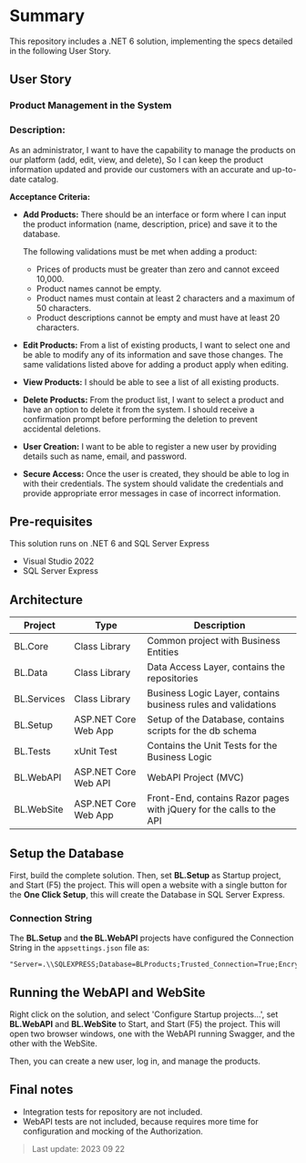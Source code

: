 # Summary

This repository includes a .NET 6 solution, implementing the specs detailed in the following User Story.

## User Story

### Product Management in the System
### Description:
As an administrator,
I want to have the capability to manage the products on our platform (add, edit, view, and delete),
So I can keep the product information updated and provide our customers with an accurate and up-to-date catalog.

**Acceptance Criteria:**

- **Add Products:** There should be an interface or form where I can input the product information (name, description, price) and save it to the database.
  
  The following validations must be met when adding a product:
  - Prices of products must be greater than zero and cannot exceed 10,000.
  - Product names cannot be empty.
  - Product names must contain at least 2 characters and a maximum of 50 characters.
  - Product descriptions cannot be empty and must have at least 20 characters.

- **Edit Products:** From a list of existing products, I want to select one and be able to modify any of its information and save those changes.
The same validations listed above for adding a product apply when editing.

- **View Products:** I should be able to see a list of all existing products.

- **Delete Products:** From the product list, I want to select a product and have an option to delete it from the system. I should receive a confirmation prompt before performing the deletion to prevent accidental deletions.

- **User Creation:** I want to be able to register a new user by providing details such as name, email, and password.

- **Secure Access:** Once the user is created, they should be able to log in with their credentials. The system should validate the credentials and provide appropriate error messages in case of incorrect information.


## Pre-requisites
This solution runs on .NET 6 and SQL Server Express
- Visual Studio 2022
- SQL Server Express

## Architecture

| Project       | Type                 | Description                                                          |
| ------------- | -------------------- | -------------------------------------------------------------------- |
| BL.Core       | Class Library        | Common project with Business Entities                                |
| BL.Data       | Class Library        | Data Access Layer, contains the repositories                         |
| BL.Services   | Class Library        | Business Logic Layer, contains business rules and validations        |
| BL.Setup      | ASP.NET Core Web App | Setup of the Database, contains scripts for the db schema            |
| BL.Tests      | xUnit Test           | Contains the Unit Tests for the Business Logic                       |
| BL.WebAPI     | ASP.NET Core Web API | WebAPI Project (MVC)                                                 |
| BL.WebSite    | ASP.NET Core Web App | Front-End, contains Razor pages with jQuery for the calls to the API |


## Setup the Database

First, build the complete solution. 
Then, set **BL.Setup** as Startup project, and Start (F5) the project. 
This will open a website with a single button for the **One Click Setup**, this will create the Database in SQL Server Express.

### Connection String
The **BL.Setup** and **the BL.WebAPI** projects have configured the Connection String in the `appsettings.json` file as:
```
"Server=.\\SQLEXPRESS;Database=BLProducts;Trusted_Connection=True;Encrypt=False;"
```

## Running the WebAPI and WebSite
Right click on the solution, and select 'Configure Startup projects...', set **BL.WebAPI** and **BL.WebSite** to Start, and Start (F5) the project. 
This will open two browser windows, one with the WebAPI running Swagger, and the other with the WebSite.

Then, you can create a new user, log in, and manage the products.

## Final notes
- Integration tests for repository are not included.
- WebAPI tests are not included, because requires more time for configuration and mocking of the Authorization. 


> Last update: 2023 09 22
